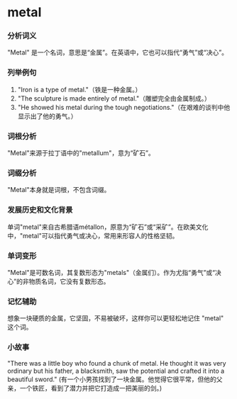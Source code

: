 # metal

### 分析词义

  

"Metal" 是一个名词，意思是“金属”。在英语中，它也可以指代“勇气”或“决心”。

  

### 列举例句

  

1.  "Iron is a type of metal."（铁是一种金属。）
2.  "The sculpture is made entirely of metal."（雕塑完全由金属制成。）
3.  "He showed his metal during the tough negotiations."（在艰难的谈判中他显示出了他的勇气。）

  

### 词根分析

  

"Metal"来源于拉丁语中的"metallum"，意为“矿石”。

  

### 词缀分析

  

"Metal"本身就是词根，不包含词缀。

  

### 发展历史和文化背景

  

单词"metal"来自古希腊语métallon，原意为“矿石”或“采矿”。在欧美文化中，"metal"可以指代勇气或决心，常用来形容人的性格坚韧。

  

### 单词变形

  

"Metal"是可数名词，其复数形态为"metals"（金属们）。作为尤指“勇气”或“决心”的非物质名词，它没有复数形态。

  

### 记忆辅助

  

想象一块硬质的金属，它坚固，不易被破坏，这样你可以更轻松地记住 "metal" 这个词。

  

### 小故事

  

"There was a little boy who found a chunk of metal. He thought it was very ordinary but his father, a blacksmith, saw the potential and crafted it into a beautiful sword." (有一个小男孩找到了一块金属。他觉得它很平常，但他的父亲，一个铁匠，看到了潜力并把它打造成一把美丽的剑。)
